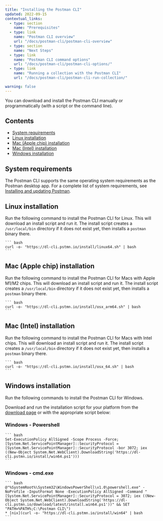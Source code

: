 ```yaml
---
title: "Installing the Postman CLI"
updated: 2022-09-15
contextual_links:
  - type: section
    name: "Prerequisites"
  - type: link
    name: "Postman CLI overview"
    url: "/docs/postman-cli/postman-cli-overview"
  - type: section
    name: "Next Steps"
  - type: link
    name: "Postman CLI command options"
    url: "/docs/postman-cli/postman-cli-options/"
  - type: link
    name: "Running a collection with the Postman CLI"
    url: "/docs/postman-cli/postman-cli-run-collection/"

warning: false
---
```


You can download and install the Postman CLI manually or programmatically (with a script or the command line).

## Contents

* [System requirements](#system-requirements)
* [Linux installation](#linux-installation)
* [Mac (Apple chip) installation](#mac-apple-chip-installation)
* [Mac (Intel) installation](#mac-intel-installation)
* [Windows installation](#windows-installation)

## System requirements

The Postman CLI supports the same operating system requirements as the Postman desktop app. For a complete list of system requirements, see [Installing and updating Postman](/docs/getting-started/installation-and-updates/).

## Linux installation

Run the following command to install the Postman CLI for Linux. This will download an install script and run it. The install script creates a `/usr/local/bin` directory if it does not exist yet, then installs a `postman` binary there.

    ``` bash
    curl -o- "https://dl-cli.pstmn.io/install/linux64.sh" | bash
    ```

## Mac (Apple chip) installation

Run the following command to install the Postman CLI for Macs with Apple M1/M2 chips. This will download an install script and run it. The install script creates a `/usr/local/bin` directory if it does not exist yet, then installs a `postman` binary there.

    ``` bash
    curl -o- "https://dl-cli.pstmn.io/install/osx_arm64.sh" | bash
    ```

## Mac (Intel) installation

Run the following command to install the Postman CLI for Macs with Intel chips. This will download an install script and run it. The install script creates a `/usr/local/bin` directory if it does not exist yet, then installs a `postman` binary there.

    ``` bash
    curl -o- "https://dl-cli.pstmn.io/install/osx_64.sh" | bash
    ```

## Windows installation

Run the following commands to install the Postman CLI for Windows.

Download and run the installation script for your platform from the [download page](https://www.postman.com/downloads/) or with the appropriate script below:

### Windows - Powershell

    ``` bash
    Set-ExecutionPolicy AllSigned -Scope Process -Force; [System.Net.ServicePointManager]::SecurityProtocol = [System.Net.ServicePointManager]::SecurityProtocol -bor 3072; iex ((New-Object System.Net.WebClient).DownloadString('https://dl-cli.pstmn.io/install/win64.ps1')))
    ```

### Windows - cmd.exe

    ``` bash
    @"%SystemRoot%\System32\WindowsPowerShell\v1.0\powershell.exe" -NoProfile -InputFormat None -ExecutionPolicy AllSigned -Command "[System.Net.ServicePointManager]::SecurityProtocol = 3072; iex ((New-Object System.Net.WebClient).DownloadString('https://dl-cli.pstmn.io/download/latest/install.win64.ps1'))" && SET "PATH=%PATH%;C:\Postman CLI\")
    * [nix](curl -o- "https://dl-cli.pstmn.io/install/win64" | bash
    ```
